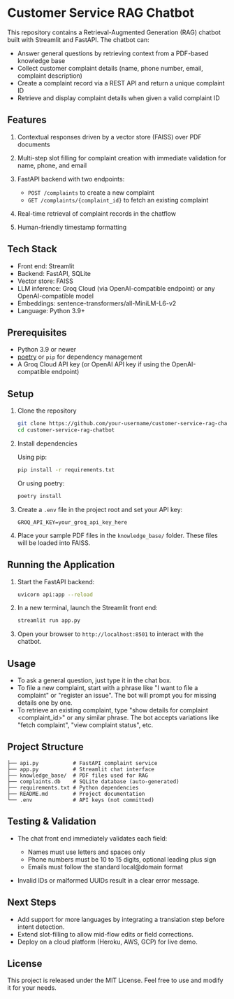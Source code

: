 # Customer Service RAG Chatbot

This repository contains a Retrieval-Augmented Generation (RAG) chatbot built with Streamlit and FastAPI. The chatbot can:

* Answer general questions by retrieving context from a PDF-based knowledge base
* Collect customer complaint details (name, phone number, email, complaint description)
* Create a complaint record via a REST API and return a unique complaint ID
* Retrieve and display complaint details when given a valid complaint ID

## Features

1. Contextual responses driven by a vector store (FAISS) over PDF documents
2. Multi-step slot filling for complaint creation with immediate validation for name, phone, and email
3. FastAPI backend with two endpoints:

   * `POST /complaints` to create a new complaint
   * `GET /complaints/{complaint_id}` to fetch an existing complaint
4. Real-time retrieval of complaint records in the chatflow
5. Human-friendly timestamp formatting

## Tech Stack

* Front end: Streamlit
* Backend: FastAPI, SQLite
* Vector store: FAISS
* LLM inference: Groq Cloud (via OpenAI-compatible endpoint) or any OpenAI-compatible model
* Embeddings: sentence-transformers/all-MiniLM-L6-v2
* Language: Python 3.9+

## Prerequisites

* Python 3.9 or newer
* [poetry](https://python-poetry.org/) or `pip` for dependency management
* A Groq Cloud API key (or OpenAI API key if using the OpenAI-compatible endpoint)

## Setup

1. Clone the repository

   ```bash
   git clone https://github.com/your-username/customer-service-rag-chatbot.git
   cd customer-service-rag-chatbot
   ```

2. Install dependencies

   Using pip:

   ```bash
   pip install -r requirements.txt
   ```

   Or using poetry:

   ```bash
   poetry install
   ```

3. Create a `.env` file in the project root and set your API key:

   ```text
   GROQ_API_KEY=your_groq_api_key_here
   ```

4. Place your sample PDF files in the `knowledge_base/` folder. These files will be loaded into FAISS.

## Running the Application

1. Start the FastAPI backend:

   ```bash
   uvicorn api:app --reload
   ```

2. In a new terminal, launch the Streamlit front end:

   ```bash
   streamlit run app.py
   ```

3. Open your browser to `http://localhost:8501` to interact with the chatbot.

## Usage

* To ask a general question, just type it in the chat box.
* To file a new complaint, start with a phrase like "I want to file a complaint" or "register an issue". The bot will prompt you for missing details one by one.
* To retrieve an existing complaint, type "show details for complaint \<complaint\_id>" or any similar phrase. The bot accepts variations like "fetch complaint", "view complaint status", etc.

## Project Structure

```
├── api.py           # FastAPI complaint service
├── app.py           # Streamlit chat interface
├── knowledge_base/  # PDF files used for RAG
├── complaints.db    # SQLite database (auto-generated)
├── requirements.txt # Python dependencies
├── README.md        # Project documentation
└── .env             # API keys (not committed)
```

## Testing & Validation

* The chat front end immediately validates each field:

  * Names must use letters and spaces only
  * Phone numbers must be 10 to 15 digits, optional leading plus sign
  * Emails must follow the standard local\@domain format
* Invalid IDs or malformed UUIDs result in a clear error message.

## Next Steps

* Add support for more languages by integrating a translation step before intent detection.
* Extend slot-filling to allow mid-flow edits or field corrections.
* Deploy on a cloud platform (Heroku, AWS, GCP) for live demo.

## License

This project is released under the MIT License. Feel free to use and modify it for your needs.
